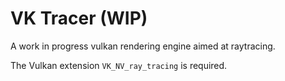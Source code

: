 # VK Tracer (WIP)
A work in progress vulkan rendering engine aimed at raytracing.

The Vulkan extension `VK_NV_ray_tracing` is required.